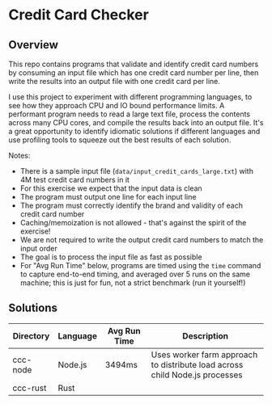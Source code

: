 # Credit Card Checker

## Overview

This repo contains programs that validate and identify credit card numbers by consuming an input file which has one credit card number per line, then write the results into an output file with one credit card per line.

I use this project to experiment with different programming languages, to see how they approach CPU and IO bound performance limits. A performant program needs to read a large text file, process the contents across many CPU cores, and compile the results back into an output file. It's a great opportunity to identify idiomatic solutions if different languages and use profiling tools to squeeze out the best results of each solution.

Notes:

- There is a sample input file (`data/input_credit_cards_large.txt`) with 4M test credit card numbers in it
- For this exercise we expect that the input data is clean
- The program must output one line for each input line
- The program must correctly identify the brand and validity of each credit card number
- Caching/memoization is not allowed - that's against the spirit of the exercise!
- We are not required to write the output credit card numbers to match the input order
- The goal is to process the input file as fast as possible
- For "Avg Run Time" below, programs are timed using the `time` command to capture end-to-end timing, and averaged over 5 runs on the same machine; this is just for fun, not a strict benchmark (run it yourself!)

## Solutions

| Directory | Language | Avg Run Time | Description                                                                 |
| --------- | -------- | ------------ | --------------------------------------------------------------------------- |
| ccc-node  | Node.js  | 3494ms       | Uses worker farm approach to distribute load across child Node.js processes |
| ccc-rust  | Rust     |              |                                                                             |
